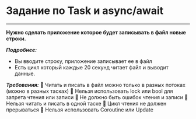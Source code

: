 # Задание по Task и async/await
____
**Нужно сделать приложение которое будет записывать в файл новые строки.**

***Подробнее:***
+ Вы вводите строку, приложение записывает ее в файл
+ Есть цикл который каждые 20 секунд читает файл и выводит данные.

***Требования:***
:no_entry_sign: Читать и писать в файл можно только в разных потоках (можно в разных тасках)
:no_entry_sign: Нельзя использовать lock или bool для запрета чтения или записи
:no_entry_sign: Не должно быть ошибок чтения и записи
:no_entry_sign: Нельзя читать и писать в одной таске
:no_entry_sign: Цикл чтения не должен прерываться
:no_entry_sign: Нельзя использовать Coroutine или Update
